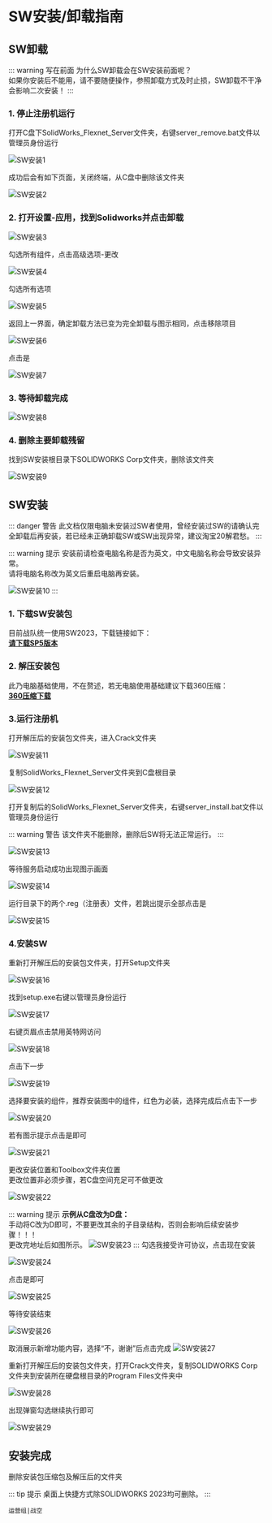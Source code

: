 # SW安装/卸载指南

## SW卸载

::: warning 写在前面
为什么SW卸载会在SW安装前面呢？  
如果你安装后不能用，请不要随便操作，参照卸载方式及时止损，SW卸载不干净会影响二次安装！
:::

### 1. 停止注册机运行
打开C盘下SolidWorks_Flexnet_Server文件夹，右键server_remove.bat文件以管理员身份运行

![SW安装1](/jx_sw/1.png) 

成功后会有如下页面，关闭终端，从C盘中删除该文件夹

![SW安装2](/jx_sw/2.png) 

### 2. 打开设置-应用，找到Solidworks并点击卸载

![SW安装3](/jx_sw/3.png) 

勾选所有组件，点击高级选项-更改

![SW安装4](/jx_sw/4.png) 

勾选所有选项

![SW安装5](/jx_sw/5.png)

返回上一界面，确定卸载方法已变为完全卸载与图示相同，点击移除项目

![SW安装6](/jx_sw/6.png)

点击是

![SW安装7](/jx_sw/7.png)

### 3. 等待卸载完成

![SW安装8](/jx_sw/8.png)

### 4. 删除主要卸载残留

找到SW安装根目录下SOLIDWORKS Corp文件夹，删除该文件夹

![SW安装9](/jx_sw/9.png)


## SW安装

::: danger 警告
此文档仅限电脑未安装过SW者使用，曾经安装过SW的请确认完全卸载后再安装，若已经未正确卸载SW或SW出现异常，建议淘宝20解君愁。
:::

::: warning 提示
安装前请检查电脑名称是否为英文，中文电脑名称会导致安装异常。    
请将电脑名称改为英文后重启电脑再安装。

![SW安装10](/jx_sw/10.png)
:::

### 1. 下载SW安装包

目前战队统一使用SW2023，下载链接如下：  
[**请下载SP5版本**](https://pan.baidu.com/s/1pMdHrTBKFPSXZ4up8YZiqQ?pwd=6789)

### 2. 解压安装包

此乃电脑基础使用，不在赘述，若无电脑使用基础建议下载360压缩：   
[**360压缩下载**](https://sfdl.360safe.com/360zip_setup.exe)

### 3.运行注册机

打开解压后的安装包文件夹，进入Crack文件夹

![SW安装11](/jx_sw/11.png)

复制SolidWorks_Flexnet_Server文件夹到C盘根目录

![SW安装12](/jx_sw/12.png)

打开复制后的SolidWorks_Flexnet_Server文件夹，右键server_install.bat文件以管理员身份运行

::: warning 警告
该文件夹不能删除，删除后SW将无法正常运行。
:::

![SW安装13](/jx_sw/13.png)

等待服务启动成功出现图示画面

![SW安装14](/jx_sw/14.png)

运行目录下的两个.reg（注册表）文件，若跳出提示全部点击是

![SW安装15](/jx_sw/15.png)

### 4.安装SW
重新打开解压后的安装包文件夹，打开Setup文件夹

![SW安装16](/jx_sw/16.png)

找到setup.exe右键以管理员身份运行

![SW安装17](/jx_sw/17.png)

右键页眉点击禁用英特网访问

![SW安装18](/jx_sw/18.png)

点击下一步

![SW安装19](/jx_sw/19.png)

选择要安装的组件，推荐安装图中的组件，红色为必装，选择完成后点击下一步

![SW安装20](/jx_sw/20.png)

若有图示提示点击是即可

![SW安装21](/jx_sw/21.png)

更改安装位置和Toolbox文件夹位置     
更改位置非必须步骤，若C盘空间充足可不做更改

![SW安装22](/jx_sw/22.png)

::: warning 提示
**示例从C盘改为D盘：**  
手动将C改为D即可，不要更改其余的子目录结构，否则会影响后续安装步骤！！！     
更改完地址后如图所示。
![SW安装23](/jx_sw/23.png)
:::
勾选我接受许可协议，点击现在安装

![SW安装24](/jx_sw/24.png)

点击是即可

![SW安装25](/jx_sw/25.png)

等待安装结束

![SW安装26](/jx_sw/26.png)

取消展示新增功能内容，选择“不，谢谢”后点击完成
![SW安装27](/jx_sw/27.png)

重新打开解压后的安装包文件夹，打开Crack文件夹，复制SOLIDWORKS Corp文件夹到安装所在硬盘根目录的Program Files文件夹中

![SW安装28](/jx_sw/28.png)

出现弹窗勾选继续执行即可

![SW安装29](/jx_sw/29.png)

## 安装完成

删除安装包压缩包及解压后的文件夹

::: tip 提示
桌面上快捷方式除SOLIDWORKS 2023均可删除。
:::

`运营组|战空`  